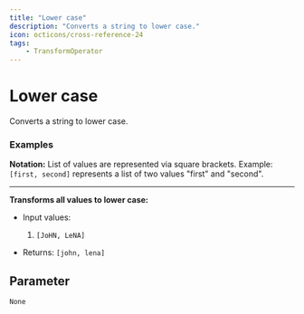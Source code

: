 ```yaml
---
title: "Lower case"
description: "Converts a string to lower case."
icon: octicons/cross-reference-24
tags: 
    - TransformOperator
---
```

# Lower case
<!-- This file was generated - DO NOT CHANGE IT MANUALLY -->



Converts a string to lower case.

### Examples

**Notation:** List of values are represented via square brackets. Example: `[first, second]` represents a list of two values "first" and "second".

---
**Transforms all values to lower case:**

* Input values:
    1. `[JoHN, LeNA]`

* Returns: `[john, lena]`




## Parameter

`None`